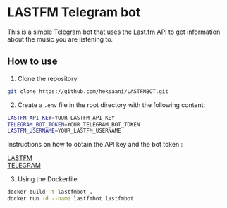 # LASTFM Telegram bot

This is a simple Telegram bot that uses the [Last.fm API](https://www.last.fm/api) to get information about the music you are listening to.

## How to use

1. Clone the repository

```bash
git clone https://github.com/heksaani/LASTFMBOT.git
```

2. Create a `.env` file in the root directory with the following content:

```bash
LASTFM_API_KEY=YOUR_LASTFM_API_KEY
TELEGRAM_BOT_TOKEN=YOUR_TELEGRAM_BOT_TOKEN
LASTFM_USERNAME=YOUR_LASTFM_USERNAME
```

Instructions on how to obtain the API key and the bot token : 

[LASTFM](https://www.last.fm/api/account/create) <br>
[TELEGRAM](https://core.telegram.org/bots#botfather)

3. Using the Dockerfile

```bash
docker build -t lastfmbot .
docker run -d --name lastfmbot lastfmbot
```
